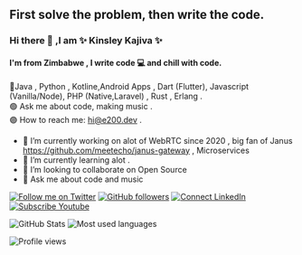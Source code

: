 ## First solve the problem, then write the code.

### Hi there 👋 ,I am   ✨ **Kinsley Kajiva** ✨

#### I'm from Zimbabwe , I write code 💻 and chill with code.


🔴Java , Python , Kotline,Android Apps , Dart (Flutter), Javascript (Vanilla/Node), PHP (Native,Laravel) , Rust , Erlang .<br>
🟢 Ask me about code, making music  .<br>
🟣 How to reach me: [hi@e200.dev](mailto:kajivakinsley@gmail.com) .<br>

- 🔭 I’m currently working on alot of WebRTC since 2020 , big fan of Janus https://github.com/meetecho/janus-gateway  , Microservices
- 🌱 I’m currently learning alot .
- 👯 I’m looking to collaborate on Open Source
- 💬 Ask me about  code and music 


[![Follow me on Twitter](https://img.shields.io/twitter/follow/kinsleyKAJIVA?style=social)](https://twitter.com/kinsleyKAJIVA)
[![GitHub followers](https://img.shields.io/github/followers/kinsleykajiva?style=social)](https://github.com/kinsleykajiva)
[![Connect LinkedIn](https://img.shields.io/badge/LinkedIn-informational?style=social&logo=linkedin)](https://www.linkedin.com/in/kinsley-kajiva/)
[![Subscribe Youtube](https://img.shields.io/badge/Youtube-informational?style=social&logo=youtube)](https://www.youtube.com/channel/UC0N8-Hcjzg7MkJTnxWr7IBg)

![GitHub Stats](https://github-readme-stats.vercel.app/api?username=kinsleykajiva&hide_border=true&show_icons=true&include_all_commits=false&count_private=true&line_height=24&text_color=ffffff&icon_color=ffffff&bg_color=0,833ab4,5851db,405de6&title_color=ffffff)
![Most used languages](https://github-readme-stats.vercel.app/api/top-langs/?username=kinsleykajiva&hide=html&hide_border=true&card_width=320&layout=compact&langs_count=4&text_color=ffffff&icon_color=ffffff&bg_color=0,833ab4,5851db,405de6&title_color=ffffff)

![Profile views](https://gpvc.arturio.dev/kinsleykajiva)
